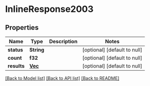 # InlineResponse2003

## Properties
Name | Type | Description | Notes
------------ | ------------- | ------------- | -------------
**status** | **String** |  | [optional] [default to null]
**count** | **f32** |  | [optional] [default to null]
**results** | [**Vec<Dividend>**](Dividend.md) |  | [optional] [default to null]

[[Back to Model list]](../README.md#documentation-for-models) [[Back to API list]](../README.md#documentation-for-api-endpoints) [[Back to README]](../README.md)


